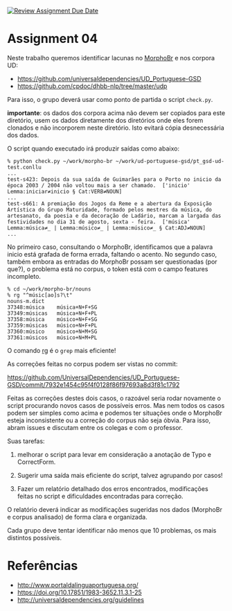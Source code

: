[![Review Assignment Due Date](https://classroom.github.com/assets/deadline-readme-button-24ddc0f5d75046c5622901739e7c5dd533143b0c8e959d652212380cedb1ea36.svg)](https://classroom.github.com/a/iwqOVhEf)
# Assignment 04

Neste trabalho queremos identificar lacunas no
 [MorphoBr](http://github.com/LR-POR/MorphoBr) e nos corpora UD:

- https://github.com/universaldependencies/UD_Portuguese-GSD
- https://github.com/cpdoc/dhbb-nlp/tree/master/udp

Para isso, o grupo deverá usar como ponto de partida o script
`check.py`.

**importante**: os dados dos corpora acima não devem ser copiados para
este diretório, usem os dados diretamente dos diretórios onde eles
forem clonados e não incorporem neste diretório. Isto evitará cópia
desnecessária dos dados.

O script quando executado irá produzir saídas como abaixo:

    % python check.py ~/work/morpho-br ~/work/ud-portuguese-gsd/pt_gsd-ud-test.conllu
	...
	test-s423: Depois da sua saída de Guimarães para o Porto no inicio da época 2003 / 2004 não voltou mais a ser chamado.  ['inicio' Lemma:iniciar≠inicio § Cat:VERB≠NOUN]
	...
	test-s661: A premiação dos Jogos da Reme e a abertura da Exposição Artística do Grupo Maturidade, formado pelos mestres da música, do artesanato, da poesia e da decoração de Ladário, marcam a largada das festividades no dia 31 de agosto, sexta - feira.  ['música' Lemma:música≠_ | Lemma:músico≠_ | Lemma:músico≠_ § Cat:ADJ≠NOUN]
	...	

	
No primeiro caso, consultando o MorphoBr, identificamos que a palavra
inicio está grafada de forma errada, faltando o acento. No segundo
caso, também embora as entradas do MorphoBr possam ser questionadas
(por que?), o problema está no corpus, o token está com o campo
features incompleto.

	% cd ~/work/morpho-br/nouns
	% rg "^músic[ao]s?\t"
	nouns-m.dict
	37348:música	música+N+F+SG
	37349:músicas	música+N+F+PL
	37358:música	músico+N+F+SG
	37359:músicas	músico+N+F+PL
	37360:músico	músico+N+M+SG
	37361:músicos	músico+N+M+PL
	
O comando [rg](https://github.com/BurntSushi/ripgrep) é o `grep` mais
eficiente!

As correções feitas no corpus podem ser vistas no commit:

https://github.com/UniversalDependencies/UD_Portuguese-GSD/commit/7932e1454c95f4f0128f86f97693a8d3f81c1792

Feitas as correções destes dois casos, o razoável seria rodar
novamente o script procurando novos casos de possíveis erros. Mas nem
todos os casos podem ser simples como acima e podemos ter situações
onde o MorphoBr esteja inconsistente ou a correção do corpus não seja
óbvia. Para isso, abram issues e discutam entre os colegas e com o
professor.

Suas tarefas:

1. melhorar o script para levar em consideração a anotação de Typo e
   CorrectForm.
   
2. Sugerir uma saída mais eficiente do script, talvez agrupando por
   casos!
   
3. Fazer um relatório detalhado dos erros encontrados, modificações
   feitas no script e dificuldades encontradas para correção.

O relatório deverá indicar as modificações sugeridas nos dados
(MorphoBr e corpus analisado) de forma clara e organizada. 

Cada grupo deve tentar identificar não menos que 10 problemas, os mais
distintos possíveis.


# Referências

- http://www.portaldalinguaportuguesa.org/
- https://doi.org/10.17851/1983-3652.11.3.1-25
- http://universaldependencies.org/guidelines


